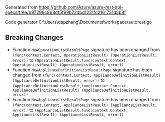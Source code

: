 
Generated from https://github.com/Azure/azure-rest-api-specs/tree/b97299c968df5f99b724bd1231fd2161731d3b8f

Code generator C:\Users\dapzhang\Documents\workspace\autorest.go

## Breaking Changes

- Function `NewOperationListResultPage` signature has been changed from `(func(context.Context, OperationListResult) (OperationListResult, error))` to `(OperationListResult,func(context.Context, OperationListResult) (OperationListResult, error))`
- Function `NewApplianceDefinitionListResultPage` signature has been changed from `(func(context.Context, ApplianceDefinitionListResult) (ApplianceDefinitionListResult, error))` to `(ApplianceDefinitionListResult,func(context.Context, ApplianceDefinitionListResult) (ApplianceDefinitionListResult, error))`
- Function `NewApplianceListResultPage` signature has been changed from `(func(context.Context, ApplianceListResult) (ApplianceListResult, error))` to `(ApplianceListResult,func(context.Context, ApplianceListResult) (ApplianceListResult, error))`


